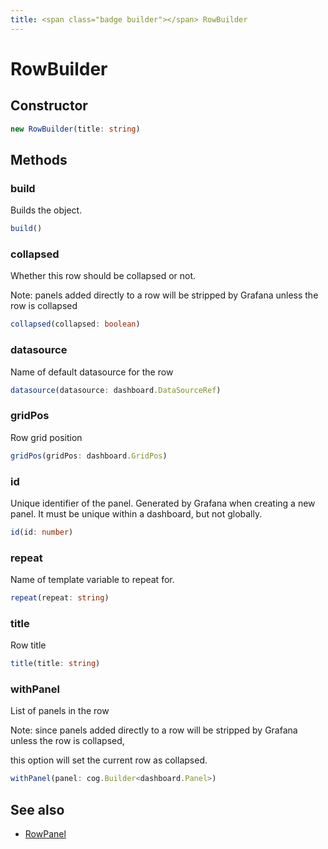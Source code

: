 ```yaml
---
title: <span class="badge builder"></span> RowBuilder
---
```

# <span class="badge builder"></span> RowBuilder

## Constructor

```typescript
new RowBuilder(title: string)
```
## Methods

### <span class="badge object-method"></span> build

Builds the object.

```typescript
build()
```

### <span class="badge object-method"></span> collapsed

Whether this row should be collapsed or not.

Note: panels added directly to a row will be stripped by Grafana unless the row is collapsed

```typescript
collapsed(collapsed: boolean)
```

### <span class="badge object-method"></span> datasource

Name of default datasource for the row

```typescript
datasource(datasource: dashboard.DataSourceRef)
```

### <span class="badge object-method"></span> gridPos

Row grid position

```typescript
gridPos(gridPos: dashboard.GridPos)
```

### <span class="badge object-method"></span> id

Unique identifier of the panel. Generated by Grafana when creating a new panel. It must be unique within a dashboard, but not globally.

```typescript
id(id: number)
```

### <span class="badge object-method"></span> repeat

Name of template variable to repeat for.

```typescript
repeat(repeat: string)
```

### <span class="badge object-method"></span> title

Row title

```typescript
title(title: string)
```

### <span class="badge object-method"></span> withPanel

List of panels in the row

Note: since panels added directly to a row will be stripped by Grafana unless the row is collapsed,

this option will set the current row as collapsed.

```typescript
withPanel(panel: cog.Builder<dashboard.Panel>)
```

## See also

 * <span class="badge object-type-interface"></span> [RowPanel](./object-RowPanel.md)
